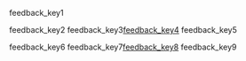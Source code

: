 feedback_key1


feedback_key2
feedback_key3[feedback_key4](https://goo.gl/forms/Zd6bhwYnn7ebn1EA3)
feedback_key5

feedback_key6
feedback_key7[feedback_key8](https://goo.gl/forms/HfsjwaRkYP5FV7SH2)
feedback_key9
